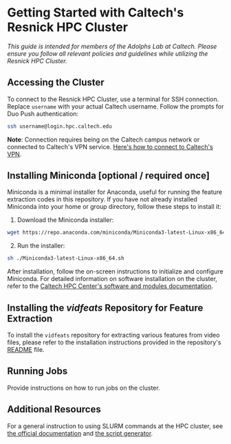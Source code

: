 # Getting Started with Caltech's Resnick HPC Cluster

*This guide is intended for members of the Adolphs Lab at Caltech. Please ensure you follow all relevant policies and guidelines while utilizing the Resnick HPC Cluster.*

## Accessing the Cluster
To connect to the Resnick HPC Cluster, use a terminal for SSH connection. Replace `username` with your actual Caltech username. Follow the prompts for Duo Push authentication:
```bash
ssh username@login.hpc.caltech.edu
```
**Note**: Connection requires being on the Caltech campus network or connected to Caltech's VPN service. [Here's how to connect to Caltech's VPN](https://www.imss.caltech.edu/services/wired-wireless-remote-access/Virtual-Private-Network-VPN).

## Installing Miniconda [optional / required once]
Miniconda is a minimal installer for Anaconda, useful for running the feature extraction codes in this repository. If you have not already installed Miniconda into your home or group directory, follow these steps to install it:
1. Download the Miniconda installer:
```bash
wget https://repo.anaconda.com/miniconda/Miniconda3-latest-Linux-x86_64.sh
```
2. Run the installer:
```bash
sh ./Miniconda3-latest-Linux-x86_64.sh
```
After installation, follow the on-screen instructions to initialize and configure Miniconda. For detailed information on software installation on the cluster, refer to the [Caltech HPC Center's software and modules documentation](https://www.hpc.caltech.edu/documentation/software-and-modules).

## Installing the *vidfeats* Repository for Feature Extraction
To install the `vidfeats` repository for extracting various features from video files, please refer to the installation instructions provided in the repository's [README](../README.md#base-installation) file.

## Running Jobs
Provide instructions on how to run jobs on the cluster.

## Additional Resources
For a general instruction to using SLURM commands at the HPC cluster, see [the official documentation](https://www.hpc.caltech.edu/documentation/slurm-commands) and [the script generator](https://s3-us-west-2.amazonaws.com/imss-hpc/index.html).



